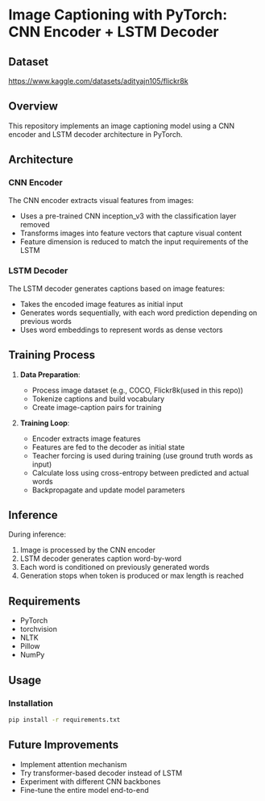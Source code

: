# Image Captioning with PyTorch: CNN Encoder + LSTM Decoder

## Dataset
https://www.kaggle.com/datasets/adityajn105/flickr8k

## Overview
This repository implements an image captioning model using a CNN encoder and LSTM decoder architecture in PyTorch.

## Architecture

### CNN Encoder
The CNN encoder extracts visual features from images:
- Uses a pre-trained CNN inception_v3 with the classification layer removed
- Transforms images into feature vectors that capture visual content
- Feature dimension is reduced to match the input requirements of the LSTM

### LSTM Decoder
The LSTM decoder generates captions based on image features:
- Takes the encoded image features as initial input
- Generates words sequentially, with each word prediction depending on previous words
- Uses word embeddings to represent words as dense vectors

## Training Process

1. **Data Preparation**:
   - Process image dataset (e.g., COCO, Flickr8k(used in this repo))
   - Tokenize captions and build vocabulary
   - Create image-caption pairs for training

2. **Training Loop**:
   - Encoder extracts image features
   - Features are fed to the decoder as initial state
   - Teacher forcing is used during training (use ground truth words as input)
   - Calculate loss using cross-entropy between predicted and actual words
   - Backpropagate and update model parameters

## Inference
During inference:
1. Image is processed by the CNN encoder
2. LSTM decoder generates caption word-by-word
3. Each word is conditioned on previously generated words
4. Generation stops when <END> token is produced or max length is reached

## Requirements
- PyTorch
- torchvision
- NLTK
- Pillow
- NumPy

## Usage

### Installation
```bash
pip install -r requirements.txt
```

## Future Improvements
- Implement attention mechanism
- Try transformer-based decoder instead of LSTM
- Experiment with different CNN backbones
- Fine-tune the entire model end-to-end
